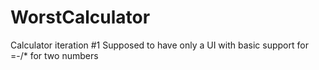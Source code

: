 # WorstCalculator
Calculator iteration #1
Supposed to have only a UI with basic support for =-/* for two numbers
